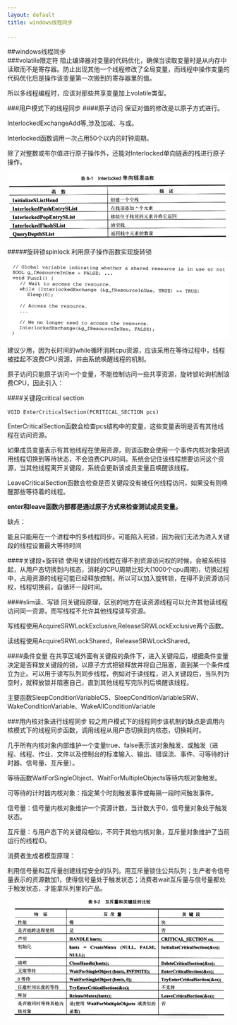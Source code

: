 ```yaml
---
layout: default
title: windows线程同步

---
```

##windows线程同步  
###volatile限定符
阻止编译器对变量的代码优化，确保当读取变量时是从内存中读取而不是寄存器。防止出现其他一个线程修改了全局变量，而线程中操作变量的代码优化后是操作该变量第一次搬到的寄存器里的值。  

所以多线程编程时，应该对那些共享变量加上volatile类型。    

###用户模式下的线程同步
####原子访问
保证对值的修改是以原子方式进行。    

InterlockedExchangeAdd等,涉及加减、与或。   

Interlocked函数调用一次占用50个以内的时钟周期。  

除了对整数或布尔值进行原子操作外，还能对Interlocked单向链表的栈进行原子操作。  

![](https://github.com/garydai/garydai.github.com/raw/master/_posts/pic/interlock_stack.PNG)

#####旋转锁spinlock
利用原子操作函数实现旋转锁  

![](https://github.com/garydai/garydai.github.com/raw/master/_posts/pic/spinlock.PNG)

建议少用，因为长时间的while循环消耗cpu资源，应该采用在等待过程中，线程被挂起不浪费CPU资源，并由系统唤醒线程的机制。    

原子访问只能原子访问一个变量，不能控制访问一些共享资源，旋转锁轮询机制浪费CPU，因此引入：

####关键段critical section

	VOID EnterCriticalSection(PCRITICAL_SECTION pcs)  
EnterCriticalSection函数会检查pcs结构中的变量，这些变量表明是否有其他线程在访问资源。  

如果成员变量表示有其他线程在使用资源，则该函数会使用一个事件内核对象把调用线程切换到等待状态，不会浪费CPU时间。系统会记住该线程想要访问这个资源，当其他线程离开关键段，系统会更新该成员变量且唤醒该线程。
  
LeaveCriticalSection函数会检查是否关键段没有被任何线程访问，如果没有则唤醒那些等待着的线程。  

**enter和leave函数内部都是通过原子方式来检查测试成员变量。**   

缺点：   

能且只能用在一个进程中的多线程同步。可能陷入死锁，因为我们无法为进入关键段的线程设置最大等待时间  

####关键段+旋转锁
使用关键段的线程在得不到资源访问权的时候，会被系统挂起，从用户态切换到内核态，消耗的CPU周期比较大(1000个cpu周期)，切换过程中，占用资源的线程可能已经释放控制。所以可以加入旋转锁，在得不到资源访问权，线程切换前，自循环一段时间。  

####slim读、写锁
同关键段原理，区别的地方在读资源线程可以允许其他读线程访问同一资源，而写线程不允许其他线程读写资源。  

写线程使用AcquireSRWLockExclusive,ReleaseSRWLockExclusive两个函数。  

读线程使用AcquireSRWLockShared，ReleaseSRWLockShared。 

####条件变量
在共享区域外面有关键段的条件下，进入关键段后，根据条件变量决定是否释放关键段的锁，以原子方式把锁释放并将自己阻塞，直到某一个条件成立为止。可以用于读写队列同步线程，例如对于读线程，进入关键段后，当队列为空时，就释放锁并阻塞自己，直到其他线程写完队列后唤醒该线程。  

主要函数SleepConditionVariableCS、SleepConditionVariableSRW、WakeConditionVariable、WakeAllConditionVariable  

###用内核对象进行线程同步
较之用户模式下的线程同步该机制的缺点是调用内核模式下的线程同步函数，调用线程从用户态切换到内核态，切换耗时。  

几乎所有内核对象内部维护一个变量true、false表示该对象触发、或触发（进程、线程、作业、文件以及控制台的标准输入、输出、错误流、事件、可等待的计时器、信号量、互斥量）。
   
等待函数WaitForSingleObject、WaitForMultipleObjects等待内核对象触发。
  
可等待的计时器内核对象：指定某个时刻触发事件或每隔一段时间触发事件。  

信号量：信号量内核对象维护一个资源计数，当计数大于0，信号量对象处于触发状态。  

互斥量：与用户态下的关键段相似，不同于其他内核对象，互斥量对象维护了当前运行的线程ID。   

消费者生成者模型原理：

利用信号量和互斥量创建线程安全的队列。用互斥量锁住公共队列；生产者令信号量表示的资源数加1，使得信号量处于触发状态；消费者wait互斥量与信号量都处于触发状态，才能拿队列里的产品。

![](https://github.com/garydai/garydai.github.com/raw/master/_posts/pic/mutex_cs.PNG)




